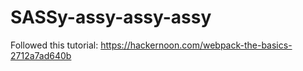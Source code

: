 # SASSy-assy-assy-assy

Followed this tutorial: https://hackernoon.com/webpack-the-basics-2712a7ad640b

